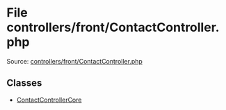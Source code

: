 File controllers/front/ContactController.php
=========

Source: [controllers/front/ContactController.php](https://github.com/PrestaShop/PrestaShop/blob/1.5.6.3/controllers/front/ContactController.php)


Classes
-------

* [ContactControllerCore](class.ContactControllerCore.md)

